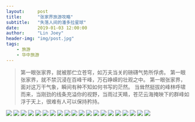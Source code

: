 ```yaml
---
layout:     post
title:      "张家界旅游攻略"
subtitle:   "失落人间的潘多拉星球"
date:       2019-01-03 12:00:00
author:     "Lin Joey"
header-img: "img/post.jpg"
tags:
    - 旅游
    - 华中旅游
---
```


>第一眼张家界，就被那伫立苍穹，如万夫当关的磅礴气势所俘虏。
>第一眼张家界，就不禁沉浸在百峰干峰，万石峥嵘的壮观之中。
>第一眼张家界，面对这万干气象，瞬间有种不知如何书写的茫然。
>当耸然挺拔的峰林呼啸而来，当刚劲的线条充溢你的视野，当雨过天睛，苍茫云海掩映下的群峰如浮于天上，很难有人可以保持矜持。

![](https://linjoey-image.oss-cn-beijing.aliyuncs.com/我是驴友-张家界_页面_01.jpg)
![](https://linjoey-image.oss-cn-beijing.aliyuncs.com/我是驴友-张家界_页面_02.jpg)
![](https://linjoey-image.oss-cn-beijing.aliyuncs.com/我是驴友-张家界_页面_03.jpg)
![](https://linjoey-image.oss-cn-beijing.aliyuncs.com/我是驴友-张家界_页面_04.jpg)
![](https://linjoey-image.oss-cn-beijing.aliyuncs.com/我是驴友-张家界_页面_05.jpg)
![](https://linjoey-image.oss-cn-beijing.aliyuncs.com/我是驴友-张家界_页面_06.jpg)
![](https://linjoey-image.oss-cn-beijing.aliyuncs.com/我是驴友-张家界_页面_07.jpg)
![](https://linjoey-image.oss-cn-beijing.aliyuncs.com/我是驴友-张家界_页面_08.jpg)
![](https://linjoey-image.oss-cn-beijing.aliyuncs.com/我是驴友-张家界_页面_09.jpg)
![](https://linjoey-image.oss-cn-beijing.aliyuncs.com/我是驴友-张家界_页面_10.jpg)
![](https://linjoey-image.oss-cn-beijing.aliyuncs.com/我是驴友-张家界_页面_11.jpg)
![](https://linjoey-image.oss-cn-beijing.aliyuncs.com/我是驴友-张家界_页面_12.jpg)
![](https://linjoey-image.oss-cn-beijing.aliyuncs.com/我是驴友-张家界_页面_13.jpg)
![](https://linjoey-image.oss-cn-beijing.aliyuncs.com/我是驴友-张家界_页面_14.jpg)
![](https://linjoey-image.oss-cn-beijing.aliyuncs.com/我是驴友-张家界_页面_15.jpg)
![](https://linjoey-image.oss-cn-beijing.aliyuncs.com/我是驴友-张家界_页面_16.jpg)
![](https://linjoey-image.oss-cn-beijing.aliyuncs.com/我是驴友-张家界_页面_17.jpg)
![](https://linjoey-image.oss-cn-beijing.aliyuncs.com/我是驴友-张家界_页面_18.jpg)
![](https://linjoey-image.oss-cn-beijing.aliyuncs.com/我是驴友-张家界_页面_19.jpg)
![](https://linjoey-image.oss-cn-beijing.aliyuncs.com/我是驴友-张家界_页面_20.jpg)
